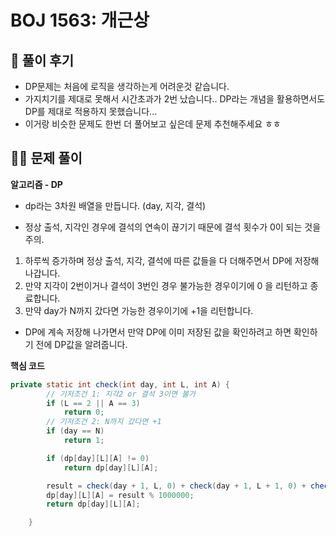# BOJ 1563:  개근상

## 🌈 풀이 후기

- DP문제는 처음에 로직을 생각하는게 어려운것 같습니다.
- 가지치기를 제대로 못해서 시간초과가 2번 났습니다.. DP라는 개념을 활용하면서도 DP를 제대로 적용하지 못했습니다...
- 이거랑 비슷한 문제도 한번 더 풀어보고 싶은데 문제 추천해주세요 ㅎㅎ
## 👩‍🏫 문제 풀이

**알고리즘 - DP**

- dp라는 3차원 배열을 만듭니다. (day, 지각, 결석)

- 정상 출석, 지각인 경우에 결석의 연속이 끊기기 때문에 결석 횟수가 0이 되는 것을 주의.

1. 하루씩 증가하며 정상 출석, 지각, 결석에 따른 값들을 다 더해주면서 DP에 저장해 나갑니다.
2. 만약 지각이 2번이거나 결석이 3번인 경우 불가능한 경우이기에 0 을 리턴하고 종료합니다.
3. 만약 day가 N까지 갔다면 가능한 경우이기에 +1을 리턴합니다.

* DP에 계속 저장해 나가면서 만약 DP에 이미 저장된 값을 확인하려고 하면 확인하기 전에 DP값을 알려줍니다.

**핵심 코드**

```java
private static int check(int day, int L, int A) {
		// 기저조건 1: 지각2 or 결석 3이면 불가
		if (L == 2 || A == 3)
			return 0;
		// 기저조건 2: N까지 갔다면 +1
		if (day == N)
			return 1;

		if (dp[day][L][A] != 0)
			return dp[day][L][A];

		result = check(day + 1, L, 0) + check(day + 1, L + 1, 0) + check(day + 1, L, A + 1); // 제대로 출석 or 지각 or 결석
		dp[day][L][A] = result % 1000000;
		return dp[day][L][A];

	}
```
